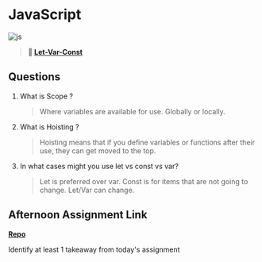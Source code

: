 # JavaScript

![js](https://bcw.blob.core.windows.net/public/img/courses/js.gif)

> **📖 [Let-Var-Const](https://codeworksacademy.com/fs-student-guide/resources/wk2/01-Let-Var-Const)**

## Questions

1. What is Scope ?
   > Where variables are available for use. Globally or locally.
2. What is Hoisting ?
   > Hoisting means that if you define variables or functions after their use, they can get moved to the top.
3. In what cases might you use let vs const vs var?
   > Let is preferred over var. Const is for items that are not going to change. Let/Var can change.

## Afternoon Assignment Link

**[Repo](https://github.com/krevan88/scoreboard)**

Identify at least 1 takeaway from today's assignment
